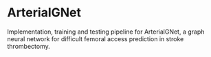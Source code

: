 # ArterialGNet
Implementation, training and testing pipeline for ArterialGNet, a graph neural network for difficult femoral access prediction in stroke thrombectomy.
